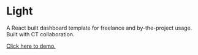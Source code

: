 # Light

A React built dashboard template for freelance and by-the-project usage. Built with CT collaboration.

[Click here to demo.](https://parallelam.github.io/Light/)
